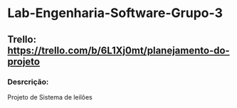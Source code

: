 # Lab-Engenharia-Software-Grupo-3

## Trello: https://trello.com/b/6L1Xj0mt/planejamento-do-projeto

### Desrcrição:
 Projeto de Sistema de leilões